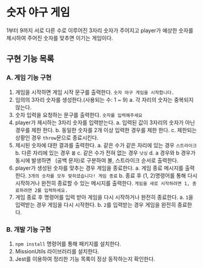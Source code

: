 # 숫자 야구 게임

1부터 9까지 서로 다른 수로 이루어진 3자리 숫자가 주어지고 player가 예상한 숫자를 제시하여 주어진 숫자를 맞추면 이기는 게임이다.

## 구현 기능 목록

### A. 게임 기능 구현

1. 게임을 시작하면 게임 시작 문구를 출력한다. `숫자 야구 게임을 시작합니다.`
2. 임의의 3자리 숫자를 생성한다.(사용되는 수: 1 ~ 9)
   a. 각 자리의 숫자는 중복되지 않는다.
3. 숫자 입력을 요청하는 문구를 출력한다. `숫자를 입력해주세요`
4. player가 제시하는 3자리 숫자를 입력받는다.
   a. 입력된 값이 3자리의 숫자가 아닌 경우를 제한 한다.
   b. 동일한 숫자를 2개 이상 입력한 경우를 제한 한다.
   c. 제한되는 상황인 경우 `throw`문으로 종료시킨다.
5. 제시된 숫자에 대한 결과를 출력한다.
   a. 같은 수가 같은 자리에 있는 경우 `스트라이크`
   b. 다른 자리에 있는 경우 `볼`
   c. 같은 수가 전혀 없는 경우 `낫싱`
   d. a 경우와 b 경우가 동시에 발생하면 ` `(공백 문자)로 구분하여 볼, 스트라이크 순서로 출력한다.
6. player가 생성된 숫자를 맞추는 경우 게임을 종료한다.
   a. 게임 종료 메시지를 출력한다. `3개의 숫자를 모두 맞히셨습니다! 게임 종료`
   b. 종료 후 (1, 2)명령어를 통해 다시 시작하거나 완전히 종료할 수 있는 메시지를 출력한다. `게임을 새로 시작하려면 1, 종료하려면 2를 입력하세요.`
7. 게임 종료 후 명령어를 입력 받아 게임을 다시 시작하거나 완전히 종료한다.
   a. `1`을 입력받는 경우 게임을 다시 시작한다.
   b. `2`를 입력받는 경우 게임을 완전히 종료한다.

### B. 개발 기능 구현

1. `npm install` 명령어를 통해 패키지를 설치한다.
2. MissionUtils 라이브러리를 설치한다.
3. Jest를 이용하여 정리한 기능 목록이 정상 동작하는지 확인한다.
